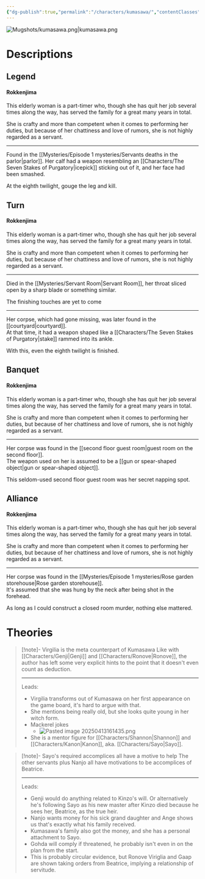 ```yaml
---
{"dg-publish":true,"permalink":"/characters/kumasawa/","contentClasses":"center-headings center-images","tags":["servant"]}
---
```



![Mugshots/kumasawa.png|kumasawa.png](/img/user/Mugshots/kumasawa.png)

# Descriptions

## Legend
#### Rokkenjima

This elderly woman is a part-timer who, though she has quit her job several times along the way, has served the family for a great many years in total.

She is crafty and more than competent when it comes to performing her duties, but because of her chattiness and love of rumors, she is not highly regarded as a servant.

---

Found in the [[Mysteries/Episode 1 mysteries/Servants deaths in the parlor\|parlor]]. Her calf had a weapon resembling an [[Characters/The Seven Stakes of Purgatory\|icepick]] sticking out of it, and her face had been smashed.

At the eighth twilight, gouge the leg and kill.
## Turn
#### Rokkenjima

This elderly woman is a part-timer who, though she has quit her job several times along the way, has served the family for a great many years in total.

She is crafty and more than competent when it comes to performing her duties, but because of her chattiness and love of rumors, she is not highly regarded as a servant.

---
Died in the [[Mysteries/Servant Room\|Servant Room]], her throat sliced open by a sharp blade or something similar.  

The finishing touches are yet to come

---
Her corpse, which had gone missing, was later found in the [[courtyard\|courtyard]].  
At that time, it had a weapon shaped like a [[Characters/The Seven Stakes of Purgatory\|stake]] rammed into its ankle.  

With this, even the eighth twilight is finished.
## Banquet
#### Rokkenjima

This elderly woman is a part-timer who, though she has quit her job several times along the way, has served the family for a great many years in total.

She is crafty and more than competent when it comes to performing her duties, but because of her chattiness and love of rumors, she is not highly regarded as a servant.

---
Her corpse was found in the [[second floor guest room\|guest room on the second floor]].  
The weapon used on her is assumed to be a [[gun or spear-shaped object\|gun or spear-shaped object]].  

This seldom-used second floor guest room was her secret napping spot.
## Alliance
#### Rokkenjima

This elderly woman is a part-timer who, though she has quit her job several times along the way, has served the family for a great many years in total.

She is crafty and more than competent when it comes to performing her duties, but because of her chattiness and love of rumors, she is not highly regarded as a servant.

---
Her corpse was found in the [[Mysteries/Episode 1 mysteries/Rose garden storehouse\|Rose garden storehouse]].  
It's assumed that she was hung by the neck after being shot in the forehead.  

As long as I could construct a closed room murder, nothing else mattered.
# Theories


<div class="transclusion internal-embed is-loaded"><div class="markdown-embed">



> [!note]- Virgilia is the meta counterpart of Kumasawa
> Like with [[Characters/Genji\|Genji]] and [[Characters/Ronove\|Ronove]], the author has left some very explicit hints to the point that it doesn't even count as deduction.
> 
> ---
> Leads:
> - Virgilia transforms out of Kumasawa on her first appearance on the game board, it's hard to argue with that.
> - She mentions being really old, but she looks quite young in her witch form.
> - Mackerel jokes
> 	- ![Pasted image 20250413161435.png](/img/user/Attachments/Pasted%20image%2020250413161435.png)
> - She is a mentor figure for [[Characters/Shannon\|Shannon]] and [[Characters/Kanon\|Kanon]], aka. [[Characters/Sayo\|Sayo]].

</div></div>



<div class="transclusion internal-embed is-loaded"><div class="markdown-embed">



> [!note]- Sayo's required accomplices all have a motive to help
> The other servants plus Nanjo all have motivations to be accomplices of Beatrice.
> 
> ---
> Leads:
> - Genji would do anything related to Kinzo's will. Or alternatively he's following Sayo as his new master after Kinzo died because he sees her, Beatrice, as the true heir.
> - Nanjo wants money for his sick grand daughter and Ange shows us that's exactly what his family received.
> - Kumasawa's family also got the money, and she has a personal attachment to Sayo.
> - Gohda will comply if threatened, he probably isn't even in on the plan from the start.
> - This is probably circular evidence, but Ronove Viriglia and Gaap are shown taking orders from Beatrice, implying a relationship of servitude.

</div></div>
